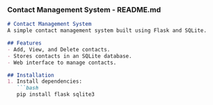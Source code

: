 
### **Contact Management System - README.md**
```md
# Contact Management System
A simple contact management system built using Flask and SQLite.

## Features
- Add, View, and Delete contacts.
- Stores contacts in an SQLite database.
- Web interface to manage contacts.

## Installation
1. Install dependencies:
   ```bash
   pip install flask sqlite3
